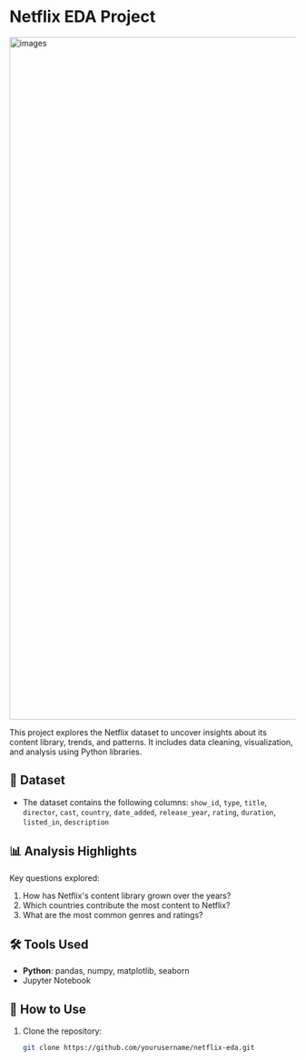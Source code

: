 # Netflix EDA Project
<img src="https://github.com/user-attachments/assets/aa4701ad-864a-46cd-953b-2c8073020778" alt="images" width="1200"/>

This project explores the Netflix dataset to uncover insights about its content library, trends, and patterns. It includes data cleaning, visualization, and analysis using Python libraries.

## 📂 Dataset
- The dataset contains the following columns:
`show_id`, `type`, `title`, `director`, `cast`, `country`, `date_added`, `release_year`, `rating`, `duration`, `listed_in`, `description`

## 📊 Analysis Highlights
Key questions explored:
1. How has Netflix's content library grown over the years?
2. Which countries contribute the most content to Netflix?
3. What are the most common genres and ratings?

## 🛠️ Tools Used
- **Python**: pandas, numpy, matplotlib, seaborn
- Jupyter Notebook

## 🚀 How to Use
1. Clone the repository:
   ```bash
   git clone https://github.com/yourusername/netflix-eda.git
